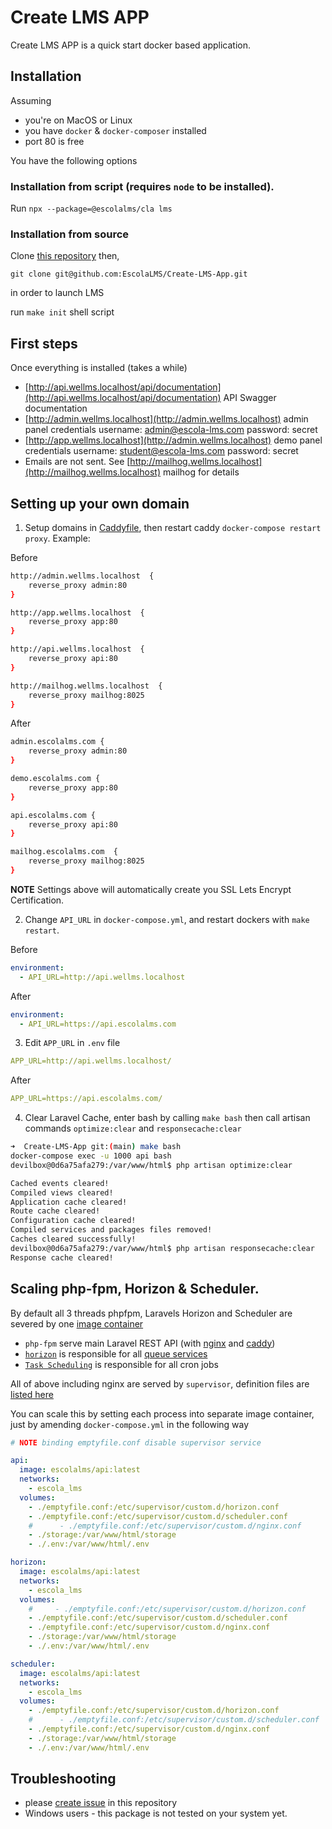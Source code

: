 # Create LMS APP

Create LMS APP is a quick start docker based application.

## Installation

Assuming

- you're on MacOS or Linux
- you have `docker` & `docker-composer` installed
- port 80 is free

You have the following options

### Installation from script (requires `node` to be installed).

Run `npx --package=@escolalms/cla lms`

### Installation from source

Clone [this repository](https://github.com/EscolaLMS/Create-LMS-App) then,

`git clone git@github.com:EscolaLMS/Create-LMS-App.git`

in order to launch LMS

run `make init` shell script

## First steps

Once everything is installed (takes a while)

- [http://api.wellms.localhost/api/documentation](http://api.wellms.localhost/api/documentation) API Swagger documentation
- [http://admin.wellms.localhost](http://admin.wellms.localhost) admin panel credentials username: admin@escola-lms.com password: secret
- [http://app.wellms.localhost](http://admin.wellms.localhost) demo panel credentials username: student@escola-lms.com password: secret
- Emails are not sent. See [http://mailhog.wellms.localhost](http://mailhog.wellms.localhost) mailhog for details

## Setting up your own domain

1. Setup domains in [Caddyfile](https://caddyserver.com/docs/caddyfile), then restart caddy `docker-compose restart proxy`. Example:

Before

```bash
http://admin.wellms.localhost  {
	reverse_proxy admin:80
}

http://app.wellms.localhost  {
	reverse_proxy app:80
}

http://api.wellms.localhost  {
	reverse_proxy api:80
}

http://mailhog.wellms.localhost  {
	reverse_proxy mailhog:8025
}
```

After

```bash
admin.escolalms.com {
	reverse_proxy admin:80
}

demo.escolalms.com {
	reverse_proxy app:80
}

api.escolalms.com {
	reverse_proxy api:80
}

mailhog.escolalms.com  {
	reverse_proxy mailhog:8025
}
```

**NOTE** Settings above will automatically create you SSL Lets Encrypt Certification.

2. Change `API_URL` in `docker-compose.yml`, and restart dockers with `make restart`.

Before

```yml
environment:
  - API_URL=http://api.wellms.localhost
```

After

```yml
environment:
  - API_URL=https://api.escolalms.com
```

3. Edit `APP_URL` in `.env` file

```yml
APP_URL=http://api.wellms.localhost/
```

After

```yml
APP_URL=https://api.escolalms.com/
```

4. Clear Laravel Cache, enter bash by calling `make bash` then call artisan commands `optimize:clear` and `responsecache:clear`

```bash
➜  Create-LMS-App git:(main) make bash
docker-compose exec -u 1000 api bash
devilbox@0d6a75afa279:/var/www/html$ php artisan optimize:clear

Cached events cleared!
Compiled views cleared!
Application cache cleared!
Route cache cleared!
Configuration cache cleared!
Compiled services and packages files removed!
Caches cleared successfully!
devilbox@0d6a75afa279:/var/www/html$ php artisan responsecache:clear
Response cache cleared!
```

## Scaling php-fpm, Horizon & Scheduler.

By default all 3 threads phpfpm, Laravels Horizon and Scheduler are severed by one [image container](https://github.com/EscolaLMS/API/blob/develop/Dockerfile)

- `php-fpm` serve main Laravel REST API (with [nginx](https://github.com/EscolaLMS/API/tree/develop/docker/conf/nginx) and [caddy](https://github.com/EscolaLMS/Create-LMS-App/blob/main/Caddyfile))
- [`horizon`](https://laravel.com/docs/9.x/horizon) is responsible for all [queue services](https://laravel.com/docs/9.x/queues)
- [`Task Scheduling`](https://laravel.com/docs/9.x/scheduling) is responsible for all cron jobs

All of above including nginx are served by `supervisor`, definition files are [listed here](https://github.com/EscolaLMS/API/tree/develop/docker/conf/supervisor)

You can scale this by setting each process into separate image container, just by amending `docker-compose.yml` in the following way

```yml
# NOTE binding emptyfile.conf disable supervisor service

api:
  image: escolalms/api:latest
  networks:
    - escola_lms
  volumes:
    - ./emptyfile.conf:/etc/supervisor/custom.d/horizon.conf
    - ./emptyfile.conf:/etc/supervisor/custom.d/scheduler.conf
    #      - ./emptyfile.conf:/etc/supervisor/custom.d/nginx.conf
    - ./storage:/var/www/html/storage
    - ./.env:/var/www/html/.env

horizon:
  image: escolalms/api:latest
  networks:
    - escola_lms
  volumes:
    #     - ./emptyfile.conf:/etc/supervisor/custom.d/horizon.conf
    - ./emptyfile.conf:/etc/supervisor/custom.d/scheduler.conf
    - ./emptyfile.conf:/etc/supervisor/custom.d/nginx.conf
    - ./storage:/var/www/html/storage
    - ./.env:/var/www/html/.env

scheduler:
  image: escolalms/api:latest
  networks:
    - escola_lms
  volumes:
    - ./emptyfile.conf:/etc/supervisor/custom.d/horizon.conf
    #      - ./emptyfile.conf:/etc/supervisor/custom.d/scheduler.conf
    - ./emptyfile.conf:/etc/supervisor/custom.d/nginx.conf
    - ./storage:/var/www/html/storage
    - ./.env:/var/www/html/.env
```

## Troubleshooting

- please [create issue](https://github.com/EscolaLMS/Create-LMS-App/issues) in this repository
- Windows users - this package is not tested on your system yet.
